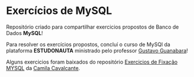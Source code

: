 # Exercícios de MySQL
Repositório criado para compartilhar exercicios propostos de Banco de Dados **MySQL**! 

Para resolver os exercícios propostos, concluí o curso de MySQl da plataforma **ESTUDONAUTA** ministrado pelo professor [Gustavo Guanabara](https://github.com/gustavoguanabara)!

Alguns exercicios foram baixados do repositório [Exercicios de Fixação MYSQL](https://github.com/cami-la/exercicios-de-fixacao-MYSQL) da [Camila Cavalcante](https://github.com/cami-la). 



